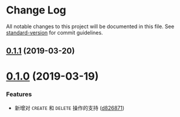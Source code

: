 # Change Log

All notable changes to this project will be documented in this file. See [standard-version](https://github.com/conventional-changelog/standard-version) for commit guidelines.

## [0.1.1](https://github.com/cheese-git/ra-data-leancloud/compare/v0.1.0...v0.1.1) (2019-03-20)



# [0.1.0](https://github.com/cheese-git/ra-data-leancloud/compare/v0.0.4...v0.1.0) (2019-03-19)

### Features

- 新增对 `CREATE` 和 `DELETE` 操作的支持 ([d826871](https://github.com/cheese-git/ra-data-leancloud/commit/d826871))
